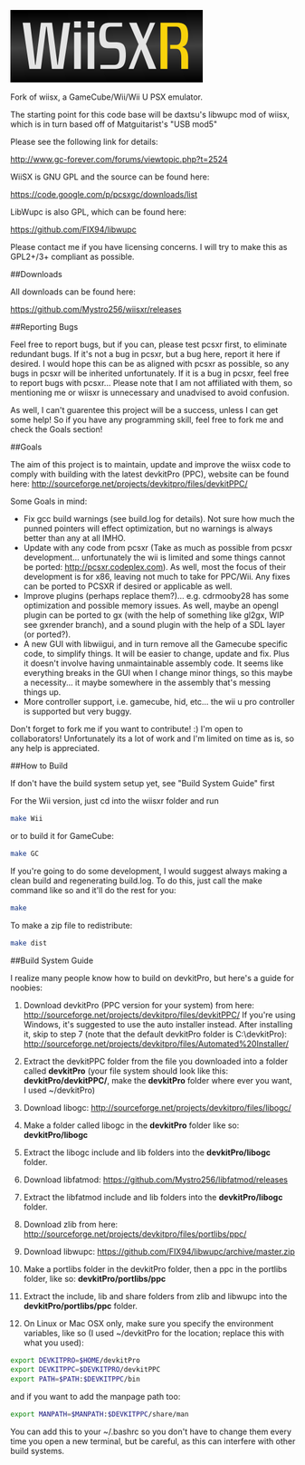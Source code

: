 ![WiiSXR logo](./logo.png)

Fork of wiisx, a GameCube/Wii/Wii U PSX emulator.

The starting point for this code base will be daxtsu's libwupc mod of wiisx, which is in turn based off of Matguitarist's "USB mod5"

Please see the following link for details:

http://www.gc-forever.com/forums/viewtopic.php?t=2524

WiiSX is GNU GPL and the source can be found here:

https://code.google.com/p/pcsxgc/downloads/list

LibWupc is also GPL, which can be found here:

https://github.com/FIX94/libwupc

Please contact me if you have licensing concerns. I will try to make this as GPL2+/3+ compliant as possible.

##Downloads

All downloads can be found here:

https://github.com/Mystro256/wiisxr/releases

##Reporting Bugs

Feel free to report bugs, but if you can, please test pcsxr first, to eliminate redundant bugs. If it's not a bug in pcsxr, but a bug here, report it here if desired. I would hope this can be as aligned with pcsxr as possible, so any bugs in pcsxr will be inherited unfortunately. If it is a bug in pcsxr, feel free to report bugs with pcsxr... Please note that I am not affiliated with them, so mentioning me or wiisxr is unnecessary and unadvised to avoid confusion.

As well, I can't guarentee this project will be a success, unless I can get some help! So if you have any programming skill, feel free to fork me and check the Goals section!

##Goals

The aim of this project is to maintain, update and improve the wiisx code to comply with building with the latest devkitPro (PPC), website can be found here:
http://sourceforge.net/projects/devkitpro/files/devkitPPC/

Some Goals in mind:

- Fix gcc build warnings (see build.log for details). Not sure how much the punned pointers will effect optimization, but no warnings is always better than any at all IMHO.
- Update with any code from pcsxr (Take as much as possible from pcsxr development... unfortunately the wii is limited and some things cannot be ported: http://pcsxr.codeplex.com). As well, most the focus of their development is for x86, leaving not much to take for PPC/Wii. Any fixes can be ported to PCSXR if desired or applicable as well.
- Improve plugins (perhaps replace them?)... e.g. cdrmooby28 has some optimization and possible memory issues. As well, maybe an opengl plugin can be ported to gx (with the help of something like gl2gx, WIP see gxrender branch), and a sound plugin with the help of a SDL layer (or ported?).
- A new GUI with libwiigui, and in turn remove all the Gamecube specific code, to simplify things. It will be easier to change, update and fix. Plus it doesn't involve having unmaintainable assembly code. It seems like everything breaks in the GUI when I change minor things, so this maybe a necessity... it maybe somewhere in the assembly that's messing things up.
- More controller support, i.e. gamecube, hid, etc... the wii u pro controller is supported but very buggy.

Don't forget to fork me if you want to contribute! :)
I'm open to collaborators!
Unfortunately its a lot of work and I'm limited on time as is, so any help is appreciated.

##How to Build

If don't have the build system setup yet, see "Build System Guide" first

For the Wii version, just cd into the wiisxr folder and run

```bash
make Wii
```

or to build it for GameCube:

```bash
make GC
```

If you're going to do some development, I would suggest always making a clean build and regenerating build.log.
To do this, just call the make command like so and it'll do the rest for you:

```bash
make
```

To make a zip file to redistribute:

```bash
make dist
```

##Build System Guide
    
I realize many people know how to build on devkitPro, but here's a guide for noobies:

1. Download devkitPro (PPC version for your system) from here: http://sourceforge.net/projects/devkitpro/files/devkitPPC/
If you're using Windows, it's suggested to use the auto installer instead. After installing it, skip to step 7 (note that the default devkitPro folder is C:\devkitPro):
http://sourceforge.net/projects/devkitpro/files/Automated%20Installer/

2. Extract the devkitPPC folder from the file you downloaded into a folder called **devkitPro** (your file system should look like this: **devkitPro/devkitPPC/**, make the **devkitPro** folder where ever you want, I used ~/devkitPro)

3. Download libogc: http://sourceforge.net/projects/devkitpro/files/libogc/

4. Make a folder called libogc in the **devkitPro** folder like so: **devkitPro/libogc**

5. Extract the libogc include and lib folders into the **devkitPro/libogc** folder.

6. Download libfatmod: https://github.com/Mystro256/libfatmod/releases

7. Extract the libfatmod include and lib folders into the **devkitPro/libogc** folder.

8. Download zlib from here: http://sourceforge.net/projects/devkitpro/files/portlibs/ppc/

9. Download libwupc: https://github.com/FIX94/libwupc/archive/master.zip

10. Make a portlibs folder in the devkitPro folder, then a ppc in the portlibs folder, like so: **devkitPro/portlibs/ppc**

11. Extract the include, lib and share folders from zlib and libwupc into the **devkitPro/portlibs/ppc** folder.

12. On Linux or Mac OSX only, make sure you specify the environment variables, like so (I used ~/devkitPro for the location; replace this with what you used):

```bash
export DEVKITPRO=$HOME/devkitPro
export DEVKITPPC=$DEVKITPRO/devkitPPC
export PATH=$PATH:$DEVKITPPC/bin
```

and if you want to add the manpage path too:

```bash
export MANPATH=$MANPATH:$DEVKITPPC/share/man
```

You can add this to your ~/.bashrc so you don't have to change them every time you open a new terminal, but be careful, as this can interfere with other build systems.
